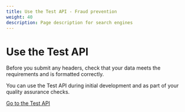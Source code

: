 ```yaml
---
title: Use the Test API - Fraud prevention
weight: 40
description: Page description for search engines
---
```


# Use the Test API

Before you submit any headers, check that your data meets the requirements and is formatted correctly.

You can use the Test API during initial development and as part of your quality assurance checks.

<div>
    <a class="govuk-button tdq-button" href="/api-documentation/docs/api/service/txm-fph-validator-api">Go to the Test API</a>
</div>
